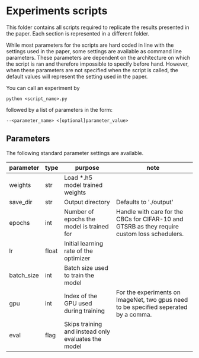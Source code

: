 # Experiments scripts
This folder contains all scripts required to replicate the results presented 
in the paper. Each section is represented in a different folder. 

While most parameters for the scripts are hard coded in line with the settings 
used in the paper, some settings are available as command line parameters. 
These parameters are dependent on the architecture on which the script is ran 
and therefore impossible to specify before hand. However, when these 
parameters are not specified when the script is called, the default values 
will represent the setting used in the paper.

You can call an experiment by

```python <script_name>.py```

followed by a list of parameters in the form:

```--<parameter_name> <[optional]parameter_value>```

## Parameters
The following standard parameter settings are available.

|parameter|type|purpose|note|
|---|---|---|---|
|weights|str|Load *.h5 model trained weights||
|save_dir|str|Output directory|Defaults to './output'|
|epochs|int|Number of epochs the model is trained for|Handle with care for the CBCs for CIFAR-10 and GTSRB as they require custom loss schedulers.|
|lr|float|Initial learning rate of the optimizer||
|batch_size|int|Batch size used to train the model||
|gpu|int|Index of the GPU used during training|For the experiments on ImageNet, two gpus need to be specified seperated by a comma.|
|eval|flag|Skips training and instead only evaluates the model||

